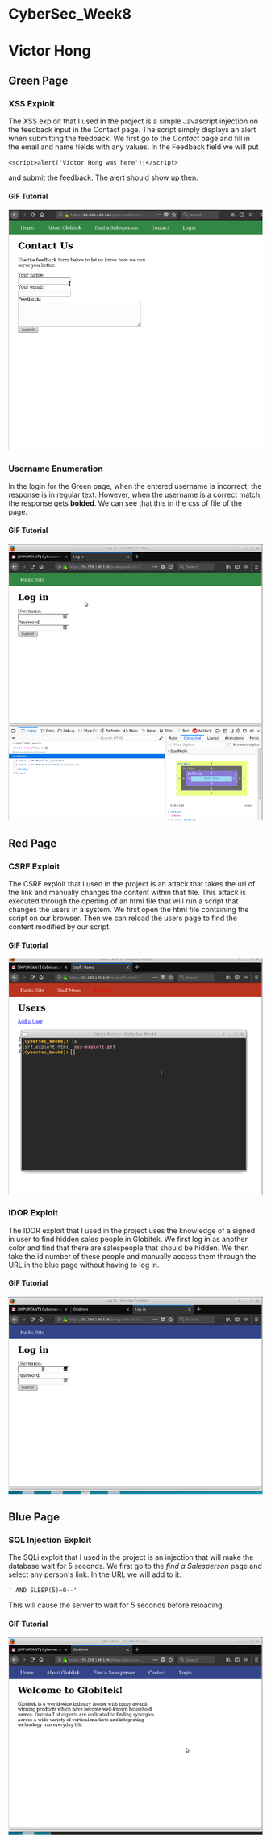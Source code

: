# CyberSec_Week8
# Victor Hong

## Green Page
### XSS Exploit
The XSS exploit that I used in the project is a simple Javascript injection on the feedback input in the Contact page. The script simply displays an alert when submitting the feedback. We first go to the _Contact_ page and fill in the email and name fields with any values. In the Feedback field we will put
```
<script>alert('Victor Hong was here');</script>
```
and submit the feedback. The alert should show up then. 

#### GIF Tutorial
<img src='https://github.com/vhong000/CyberSec_Week8/blob/master/xss-exploit.gif'/>

### Username Enumeration
In the login for the Green page, when the entered username is incorrect, the response is in regular text. However, when the username is a correct match, the response gets __bolded__. We can see that this in the css of file of the page. 

#### GIF Tutorial
<img src='https://github.com/vhong000/CyberSec_Week8/blob/master/UE_exploit.gif'/>

## Red Page
### CSRF Exploit
The CSRF exploit that I used in the project is an attack that takes the url of the link and manually changes the content within that file. This attack is executed through the opening of an html file that will run a script that changes the users in a system. We first open the html file containing the script on our browser. Then we can reload the users page to find the content modified by our script.

#### GIF Tutorial
<img src='https://github.com/vhong000/CyberSec_Week8/blob/master/csrf-exploit.gif'/>

### IDOR Exploit
The IDOR exploit that I used in the project uses the knowledge of a signed in user to find hidden sales people in Globitek. We first log in as another color and find that there are salespeople that should be hidden. We then take the id number of these people and manually access them through the URL in the blue page without having to log in.

#### GIF Tutorial
<img src='https://github.com/vhong000/CyberSec_Week8/blob/master/IDOR_exploit.gif'/>

## Blue Page
### SQL Injection Exploit
The SQLi exploit that I used in the project is an injection that will make the database wait for 5 seconds. We first go to the _find a Salesperson_ page and select any person's link. In the URL we will add to it:
```
' AND SLEEP(5)=0--'
```
This will cause the server to wait for 5 seconds before reloading. 

#### GIF Tutorial
<img src='https://github.com/vhong000/CyberSec_Week8/blob/master/sqli_exploit.gif'/>

